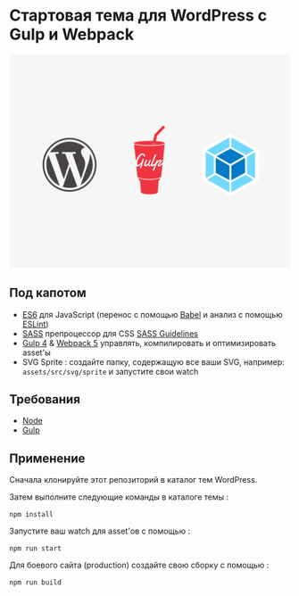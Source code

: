 # Стартовая тема для WordPress с Gulp и Webpack

![](screenshot.png)

## Под капотом

- [ES6](https://github.com/lukehoban/es6features#readme) для JavaScript (перенос с помощью [Babel](https://babeljs.io/) и анализ с помощью [ESLint](https://eslint.org/))
- [SASS](http://sass-lang.com/) препроцессор для CSS [SASS Guidelines](https://sass-guidelin.es/#the-7-1-pattern)
- [Gulp 4](https://gulpjs.com/) & [Webpack 5](https://webpack.js.org/) управлять, компилировать и оптимизировать asset'ы
- SVG Sprite : создайте папку, содержащую все ваши SVG, например: `assets/src/svg/sprite` и запустите свои watch

## Требования

* [Node](https://nodejs.org/)
* [Gulp](https://gulpjs.com/docs/en/getting-started/quick-start)

## Применение

Сначала клонируйте этот репозиторий в каталог тем WordPress.

Затем выполните следующие команды в каталоге темы :

	npm install

Запустите ваш watch для asset'ов с помощью :

	npm run start

Для боевого сайта (production) создайте свою сборку с помощью :

	npm run build
